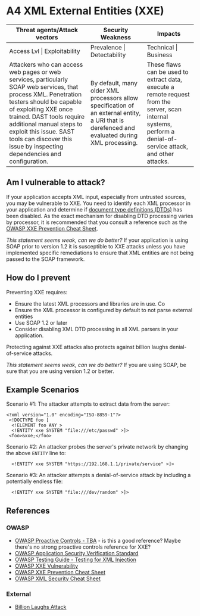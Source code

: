 # A4 XML External Entities (XXE)

| Threat agents/Attack vectors | Security Weakness           | Impacts               |
| -- | -- | -- |
| Access Lvl \| Exploitability | Prevalence \| Detectability | Technical \| Business |
| Attackers who can access web pages or web services, particularly SOAP web services, that process XML. Penetration testers should be capable of exploiting XXE once trained. DAST tools require additional manual steps to exploit this issue. SAST tools can discover this issue by inspecting dependencies and configuration. | By default, many older XML processors allow specification of an external entity, a URI that is derefenced and evaluated during XML processing. | These flaws can be used to extract data, execute a remote request from the server, scan internal systems, perform a denial-of-service attack, and other attacks. |

## Am I vulnerable to attack?

If your application accepts XML input, especially from untrusted sources, you may be vulnerable to XXE. You need to identify each XML processor in your application and determine if [document type definitions (DTDs)](https://en.wikipedia.org/wiki/Document_type_definition) has been disabled. As the exact mechanism for disabling DTD processing varies by processor, it is recommended that you consult a reference such as the [OWASP XXE Prevention Cheat Sheet](https://www.owasp.org/index.php/XML_External_Entity_(XXE)_Prevention_Cheat_Sheet).

_This statement seems weak, can we do better?_ If your application is using SOAP prior to version 1.2 it is susceptible to XXE attacks unless you have implemented specific remediations to ensure that XML entities are not being passed to the SOAP framework.

## How do I prevent

Preventing XXE requires:

* Ensure the latest XML processors and libraries are in use. Co
* Ensure the XML processor is configured by default to not parse external entities
* Use SOAP 1.2 or later
* Consider disabling XML DTD processing in all XML parsers in your application.

Protecting against XXE attacks also protects against billion laughs denial-of-service attacks.

_This statement seems weak, can we do better?_ If you are using SOAP, be sure that you are using version 1.2 or better.

## Example Scenarios

Scenario #1: The attacker attempts to extract data from the server:

```
<?xml version="1.0" encoding="ISO-8859-1"?>
 <!DOCTYPE foo [
  <!ELEMENT foo ANY >
  <!ENTITY xxe SYSTEM "file:///etc/passwd" >]>
 <foo>&xxe;</foo>
```

Scenario #2: An attacker probes the server's private network by changing the above `ENTITY` line to:

```
  <!ENTITY xxe SYSTEM "https://192.168.1.1/private/service" >]>
```

Scenario #3: An attacker attempts a denial-of-service attack by including a potentially endless file:

```
  <!ENTITY xxe SYSTEM "file:///dev/random" >]>
```
## References

### OWASP
* [OWASP Proactive Controls - TBA](https://www.owasp.org/index.php/OWASP_Proactive_Controls#3:_Encode_Data) - is this a good reference? Maybe there's no strong proactive controls reference for XXE?
* [OWASP Application Security Verification Standard](https://www.owasp.org/index.php/Category:OWASP_Application_Security_Verification_Standard_Project#tab=Home)
* [OWASP Testing Guide - Testing for XML Injection](https://www.owasp.org/index.php/Testing_for_XML_Injection_(OTG-INPVAL-008))
* [OWASP XXE Vulnerability](https://www.owasp.org/index.php/XML_External_Entity_(XXE)_Processing)
* [OWASP XXE Prevention Cheat Sheet](https://www.owasp.org/index.php/XML_External_Entity_(XXE)_Prevention_Cheat_Sheet)
* [OWASP XML Security Cheat Sheet](https://www.owasp.org/index.php/XML_Security_Cheat_Sheet)

### External

* [Billion Laughs Attack](https://en.wikipedia.org/wiki/Billion_laughs_attack)
